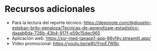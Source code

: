 # Recursos adicionales
* Para la lectura del reporte técnico: https://deepnote.com/@dioselin-esteban-brito-penaloza/Tecnicas-de-aprendizaje-estadistico-daaab6da-726b-43b4-917f-e59c15dec965
* Aplicación web: https://ssr-med-taeapp1-app-86yf4y.streamlit.app/
* Vídeo promocional: https://youtu.be/wRUYnpE7WBc
